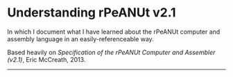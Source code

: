 # Understanding rPeANUt v2.1
In which I document what I have learned about the rPeANUt computer and assembly language in an easily-referenceable way.

Based heavily on _Specification of the rPeANUt Computer and Assembler (v2.1)_, Eric McCreath, 2013.
- - -

